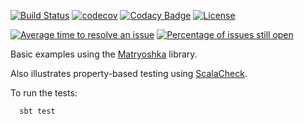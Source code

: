 [![Build Status](https://travis-ci.org/LoyolaChicagoCode/matryoshka-examples-scala.svg?branch=master)](https://travis-ci.org/LoyolaChicagoCode/matryoshka-examples-scala)
[![codecov](https://codecov.io/gh/LoyolaChicagoCode/matryoshka-examples-scala/branch/master/graph/badge.svg)](https://codecov.io/gh/LoyolaChicagoCode/matryoshka-examples-scala)
[![Codacy Badge](https://api.codacy.com/project/badge/Grade/9f077fda29704e5d84691c2362bb637e)](https://www.codacy.com/app/laufer/matryoshka-examples-scala?utm_source=github.com&amp;utm_medium=referral&amp;utm_content=LoyolaChicagoCode/matryoshka-examples-scala&amp;utm_campaign=Badge_Grade)
[![License](http://img.shields.io/:license-mit-blue.svg)](http://doge.mit-license.org)

[![Average time to resolve an issue](http://isitmaintained.com/badge/resolution/LoyolaChicagoCode/matryoshka-examples-scala.svg)](http://isitmaintained.com/project/LoyolaChicagoCode/matryoshka-examples-scala "Average time to resolve an issue")
[![Percentage of issues still open](http://isitmaintained.com/badge/open/LoyolaChicagoCode/matryoshka-examples-scala.svg)](http://isitmaintained.com/project/LoyolaChicagoCode/matryoshka-examples-scala "Percentage of issues still open")


Basic examples using the [Matryoshka](https://github.com/slamdata/matryoshka) library.

Also illustrates property-based testing using [ScalaCheck](https://www.scalacheck.org).

To run the tests:

      sbt test

